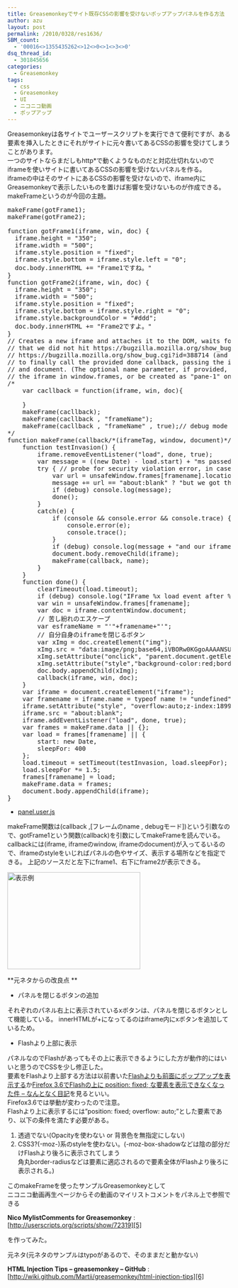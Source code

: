 ```yaml
---
title: Greasemonkeyでサイト既存CSSの影響を受けないポップアップパネルを作る方法
author: azu
layout: post
permalink: /2010/0328/res1636/
SBM_count:
  - '00016<>1355435262<>12<>0<>1<>3<>0'
dsq_thread_id:
  - 301845656
categories:
  - Greasemonkey
tags:
  - css
  - Greasemonkey
  - UI
  - ニコニコ動画
  - ポップアップ
---
```

Greasemonkeyは各サイトでユーザースクリプトを実行できて便利ですが、ある要素を挿入したときにそれがサイトに元々書いてあるCSSの影響を受けてしまうことがあります。  
一つのサイトならまだしもhttp*で動くようなものだと対応仕切れないのでiframeを使いサイトに書いてあるCSSの影響を受けないパネルを作る。  
iframeの中はそのサイトにあるCSSの影響を受けないので、iframe内にGreasemonkeyで表示したいものを置けば影響を受けないものが作成できる。  
makeFrameというのが今回の主題。

<pre class="brush:javascript;">makeFrame(gotFrame1);
makeFrame(gotFrame2);

function gotFrame1(iframe, win, doc) {
  iframe.height = "350";
  iframe.width = "500";
  iframe.style.position = "fixed";
  iframe.style.bottom = iframe.style.left = "0";
  doc.body.innerHTML += "Frame1ですね。"
}
function gotFrame2(iframe, win, doc) {
  iframe.height = "350";
  iframe.width = "500";
  iframe.style.position = "fixed";
  iframe.style.bottom = iframe.style.right = "0";
  iframe.style.backgroundColor = "#ddd";
  doc.body.innerHTML += "Frame2ですよ。"
}
// Creates a new iframe and attaches it to the DOM, waits for it to load, tests
// that we did not hit https://bugzilla.mozilla.org/show_bug.cgi?id=295813 nor
// https://bugzilla.mozilla.org/show_bug.cgi?id=388714 (and retries otherwise),
// to finally call the provided done callback, passing the iframe, its window
// and document. (The optional name parameter, if provided, will be used to name
// the iframe in window.frames, or be created as "pane-1" onwards, otherwise.)
/*
    var cacllback = function(iframe, win, doc){

    }
    makeFrame(cacllback);
    makeFrame(cacllback , "frameName");
    makeFrame(cacllback , "frameName" , true);// debug mode
*/
function makeFrame(callback/*(iframeTag, window, document)*/, name, debug) {
    function testInvasion() {
        iframe.removeEventListener("load", done, true);
        var message = ((new Date) - load.start) + "ms passed, ";
        try { // probe for security violation error, in case mozilla struck a bug
            var url = unsafeWindow.frames&#91;framename&#93;.location.href;
            message += url == "about:blank" ? "but we got the right document." : "and we incorrectly loaded " + url;
            if (debug) console.log(message);
            done();
        }
        catch(e) {
            if (console && console.error && console.trace) {
                console.error(e);
                console.trace();
            }
            if (debug) console.log(message + "and our iframe was invaded. Trying again!");
            document.body.removeChild(iframe);
            makeFrame(callback, name);
        }
    }
    function done() {
        clearTimeout(load.timeout);
        if (debug) console.log("IFrame %x load event after %d ms", framename, (new Date) - load.start);
        var win = unsafeWindow.frames&#91;framename&#93;;
        var doc = iframe.contentWindow.document;
        // 苦し紛れのエスケープ
        var esframeName = "'"+framename+"'";
        // 自分自身のiframeを閉じるボタン
        var xImg = doc.createElement("img");
        xImg.src = "data:image/png;base64,iVBORw0KGgoAAAANSUhEUgAAAA4AAAAOCAYAAAAfSC3RAAAATElEQVQoka2RSQ4AIAgD+f+jp96M0aq49AgdUiB0qZCkONQ/EBAwDOrrU7A1uZqN2hodtNwRqNdz0VOg62+jzuDUcVzkf+/I6h28UQHjW25Gob5AIAAAAABJRU5ErkJggg=="
        xImg.setAttribute("onclick", "parent.document.getElementsByName("+esframeName+")&#91;0&#93;.style.display='none';");
        xImg.setAttribute("style","background-color:red;border:3px;position:fixed;top:0px;right:0px");
        doc.body.appendChild(xImg);
        callback(iframe, win, doc);
    }
    var iframe = document.createElement("iframe");
    var framename = iframe.name = typeof name != "undefined" ? name : ("pane" + (makeFrame.id = (makeFrame.id || 0) - 1));
    iframe.setAttribute("style", "overflow:auto;z-index:18999; border:0; margin:0; padding:0;top:auto; right:auto; bottom:auto; left:auto;background-color:#fff");
    iframe.src = "about:blank";
    iframe.addEventListener("load", done, true);
    var frames = makeFrame.data || {};
    var load = frames&#91;framename&#93; || {
        start: new Date,
        sleepFor: 400
    };
    load.timeout = setTimeout(testInvasion, load.sleepFor);
    load.sleepFor *= 1.5;
    frames&#91;framename&#93; = load;
    makeFrame.data = frames;
    document.body.appendChild(iframe);
}
</pre>

*   [panel.user.js][1]

makeFrame関数は(callback ,[フレームのname , debugモード])という引数なので、gotFrame1という関数(callback)を引数にしてmakeFrameを読んでいる。 callbackには(iframe, iframeのwindow, iframeのdocument)が入ってるいるので、iframeのstyleをいじればパネルの色やサイズ、表示する場所などを指定できる。 上記のソースだと左下にframe1、右下にframe2が表示できる。

[<img class="aligncenter size-medium wp-image-1638" title="sshot-2010-03-28-1" src="http://efcl.info/wp-content/uploads/2010/03/sshot-2010-03-28-1-300x219.png" alt="表示例" width="300" height="219" />][2]

**元ネタからの改良点 **

*   パネルを閉じるボタンの追加

それぞれのパネル右上に表示されているxボタンは、パネルを閉じるボタンとして機能している。 innerHTMLが+になってるのはiframe内にxボタンを追加しているため。

*   Flashより上部に表示

パネルなのでFlashがあってもその上に表示できるようにした方が動作的にはいいと思うのでCSSを少し修正した。  
要素をFlashより上部する方法は以前書いた[Flashよりも前面にポップアップを表示する][3]か[Firefox 3.6でFlashの上に position: fixed; な要素を表示できなくなった件 &#8211; なんとなく目記][4]を見るといい。  
Firefox3.6では挙動が変わったので注意。  
Flashより上に表示するには&#8221;position: fixed; <span class="keyword">overflow</span>: auto;&#8221;とした要素であり、以下の条件を満たす必要がある。

1.  透過でない(Opacityを使わない or 背景色を無指定にしない)
2.  CSS3?(-moz-)系のstyleを使わない。(-moz-box-shadowなどは陰の部分だけFlashより後ろに表示されてしまう  
    角丸border-radiusなどは要素に適応されるので要素全体がFlashより後ろに表示される。)

このmakeFrameを使ったサンプルGreasemonkeyとして  
ニコニコ動画再生ページからその動画のマイリストコメントをパネル上で参照できる

**Nico MylistComments for Greasemonkey**
:   [http://userscripts.org/scripts/show/72319][5]

を作ってみた。

元ネタ(元ネタのサンプルはtypoがあるので、そのままだと動かない)

**HTML Injection Tips &#8211; greasemonkey &#8211; GitHub**
:   [http://wiki.github.com/Martii/greasemonkey/html-injection-tips][6]

<div id="_mcePaste" style="position: absolute; left: -10000px; top: 0px; width: 1px; height: 1px; overflow: hidden;">
  makeFrame
</div>

 [1]: http://gist.github.com/raw/346174/e76861b73952461419eebe2335ee9c13b8344b40/panel.user.js
 [2]: http://efcl.info/wp-content/uploads/2010/03/sshot-2010-03-28-1.png
 [3]: http://efcl.info/2008/0622/res227/
 [4]: http://d.hatena.ne.jp/gifnksm/20100129/1264797620
 [5]: http://userscripts.org/scripts/show/72319 "Nico MylistComments for Greasemonkey"
 [6]: http://wiki.github.com/Martii/greasemonkey/html-injection-tips "HTML Injection Tips - greasemonkey - GitHub"